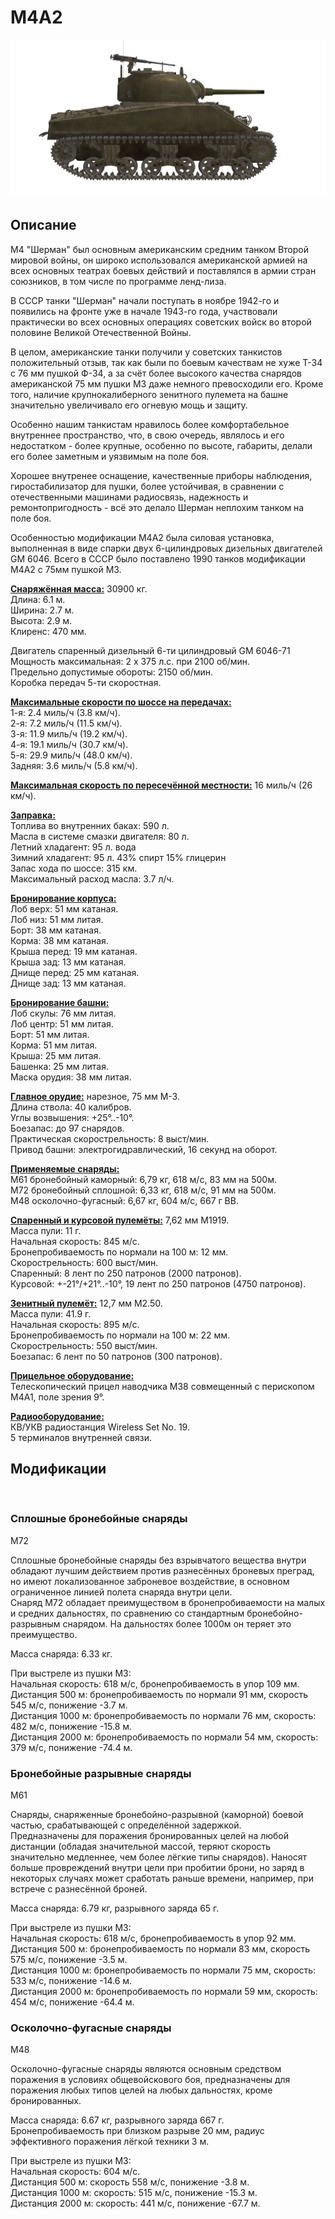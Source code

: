 # M4A2  
  
![m4a2](../images/m4a2.png)  
  
## Описание  
  
M4 "Шерман" был основным американским средним танком Второй мировой войны, он широко использовался американской армией на всех основных театрах боевых действий и поставлялся в армии стран союзников, в том числе по программе ленд-лиза.  
  
В СССР танки "Шерман" начали поступать в ноябре 1942-го и появились на фронте уже в начале 1943-го года, участвовали практически во всех основных операциях советских войск во второй половине Великой Отечественной Войны.  
  
В целом, американские танки получили у советских танкистов положительный отзыв, так как были по боевым качествам не хуже Т-34 с 76 мм пушкой Ф-34, а за счёт более высокого качества снарядов американской 75 мм пушки М3 даже немного превосходили его. Кроме того, наличие крупнокалиберного зенитного пулемета на башне значительно увеличивало его огневую мощь и защиту.  
  
Особенно нашим танкистам нравилось более комфортабельное внутреннее пространство, что, в свою очередь, являлось и его недостатком - более крупные, особенно по высоте, габариты, делали его более заметным и уязвимым на поле боя.   
  
Хорошее внутренее оснащение, качественные приборы наблюдения, гиростабилизатор для пушки, более устойчивая, в сравнении с отечественными машинами радиосвязь, надежность и ремонтопригодность - всё это делало Шерман неплохим танком на поле боя.  
  
Особенностью модификации M4A2 была силовая установка, выполненная в виде спарки двух 6-цилиндровых дизельных двигателей GM 6046. Всего в СССР было поставлено 1990 танков модификации М4А2 с 75мм пушкой М3.  
  
<b><u>Снаряжённая масса:</u></b> 30900 кг.  
Длина: 6.1 м.  
Ширина: 2.7 м.  
Высота: 2.9 м.  
Клиренс: 470 мм.  
  
Двигатель спаренный дизельный 6-ти цилиндровый GM 6046-71  
Мощность максимальная: 2 x 375 л.с. при 2100 об/мин.  
Предельно допустимые обороты: 2150 об/мин.  
Коробка передач 5-ти скоростная.  
  
<b><u>Максимальные скорости по шоссе на передачах:</u></b>  
1-я: 2.4 миль/ч (3.8 км/ч).  
2-я: 7.2 миль/ч (11.5 км/ч).  
3-я: 11.9 миль/ч (19.2 км/ч).  
4-я: 19.1 миль/ч (30.7 км/ч).  
5-я: 29.9 миль/ч (48.0 км/ч).  
Задняя: 3.6 миль/ч (5.8 км/ч).  
  
<b><u>Максимальная скорость по пересечённой местности:</u></b> 16 миль/ч (26 км/ч).  
  
<b><u>Заправка:</u></b>  
Топлива во внутренних баках: 590 л.  
Масла в системе смазки двигателя: 80 л.  
Летний хладагент: 95 л. вода  
Зимний хладагент: 95 л. 43% спирт 15% глицерин  
Запас хода по шоссе: 315 км.  
Максимальный расход масла: 3.7 л/ч.  
  
<b><u>Бронирование корпуса:</u></b>  
Лоб верх: 51 мм катаная.  
Лоб низ: 51 мм литая.  
Борт: 38 мм катаная.  
Корма: 38 мм катаная.  
Крыша перед: 19 мм катаная.  
Крыша зад: 13 мм катаная.  
Днище перед: 25 мм катаная.  
Днище зад: 13 мм катаная.  
  
<b><u>Бронирование башни:</u></b>  
Лоб скулы: 76 мм литая.  
Лоб центр: 51 мм литая.  
Борт: 51 мм литая.  
Корма: 51 мм литая.  
Крыша: 25 мм литая.  
Башенка: 25 мм литая.  
Маска орудия: 38 мм литая.  
  
<b><u>Главное орудие:</u></b> нарезное, 75 мм M-3.  
Длина ствола: 40 калибров.  
Углы возвышения: +25°..-10°.  
Боезапас: до 97 снарядов.  
Практическая скорострельность: 8 выст/мин.  
Привод башни: электрогидравлический, 16 секунд на оборот.  
  
<b><u>Применяемые снаряды:</u></b>  
M61 бронебойный каморный: 6,79 кг, 618 м/с, 83 мм на 500м.  
M72 бронебойный сплошной: 6,33 кг, 618 м/с, 91 мм на 500м.  
M48 осколочно-фугасный: 6,67 кг, 604 м/с, 667 г ВВ.  
  
<b><u>Спаренный и курсовой пулемёты:</u></b> 7,62 мм M1919.  
Масса пули: 11 г.  
Начальная скорость: 845 м/с.  
Бронепробиваемость по нормали на 100 м: 12 мм.  
Скорострельность: 600 выст/мин.  
Спаренный: 8 лент по 250 патронов (2000 патронов).  
Курсовой: +-21°/+21°..-10°, 19 лент по 250 патронов (4750 патронов).  
  
<b><u>Зенитный пулемёт:</u></b> 12,7 мм M2.50.  
Масса пули: 41.9 г.  
Начальная скорость: 895 м/с.  
Бронепробиваемость по нормали на 100 м: 22 мм.  
Скорострельность: 550 выст/мин.  
Боезапас: 6 лент по 50 патронов (300 патронов).  
  
<b><u>Прицельное оборудование:</u></b>  
Телескопический прицел наводчика M38 совмещенный с перископом М4А1, поле зрения 9°.  
  
<b><u>Радиооборудование:</u></b>  
КВ/УКВ радиостанция Wireless Set No. 19.  
5 терминалов внутренней связи.  
  
## Модификации  
  ﻿
  
### Сплошные бронебойные снаряды  
  
M72  
  
Сплошные бронебойные снаряды без взрывчатого вещества внутри обладают лучшим действием против разнесённых броневых преград, но имеют локализованное заброневое воздействие, в основном ограниченное линией полета снаряда внутри цели.   
Снаряд М72 обладает преимуществом в бронепробиваемости на малых и средних дальностях, по сравнению со стандартным бронебойно-разрывным снарядом. На дальностях более 1000м он теряет это преимущество.  
  
Масса снаряда: 6.33 кг.  
  
При выстреле из пушки M3:  
Начальная скорость: 618 м/с, бронепробиваемость в упор 109 мм.  
Дистанция 500 м: бронепробиваемость по нормали 91 мм, скорость 545 м/с, понижение -3.7 м.  
Дистанция 1000 м: бронепробиваемость по нормали 76 мм, скорость: 482 м/с, понижение -15.8 м.  
Дистанция 2000 м: бронепробиваемость по нормали 54 мм, скорость: 379 м/с, понижение -74.4 м.  ﻿
  
### Бронебойные разрывные снаряды  
  
M61  
  
Снаряды, снаряженные бронебойно-разрывной (каморной) боевой частью, срабатывающей с определённой задержкой.  
Предназначены для поражения бронированных целей на любой дистанции (обладая значительной массой, теряют скорость значительно медленнее, чем более лёгкие типы снарядов). Наносят больше провреждений внутри цели при пробитии брони, но заряд в некоторых случаях может сработать раньше времени, например, при встрече с разнесённой броней.  
  
Масса снаряда: 6.79 кг, разрывного заряда 65 г.  
  
При выстреле из пушки M3:  
Начальная скорость: 618 м/с, бронепробиваемость в упор 92 мм.  
Дистанция 500 м: бронепробиваемость по нормали 83 мм, скорость 575 м/с, понижение -3.5 м.  
Дистанция 1000 м: бронепробиваемость по нормали 75 мм, скорость: 533 м/с, понижение -14.6 м.  
Дистанция 2000 м: бронепробиваемость по нормали 59 мм, скорость: 454 м/с, понижение -64.4 м.  ﻿
  
### Осколочно-фугасные снаряды  
  
M48  
  
Осколочно-фугасные снаряды являются основным средством поражения в условиях общевойскового боя, предназначены для поражения любых типов целей на любых дальностях, кроме бронированных.  
  
Масса снаряда: 6.67 кг, разрывного заряда 667 г.  
Бронепробиваемость при близком разрыве 20 мм, радиус эффективного поражения лёгкой техники 3 м.  
  
При выстреле из пушки M3:  
Начальная скорость: 604 м/с.  
Дистанция 500 м: скорость 558 м/с, понижение -3.8 м.  
Дистанция 1000 м: скорость: 515 м/с, понижение -15.3 м.  
Дистанция 2000 м: скорость: 441 м/с, понижение -67.7 м.  